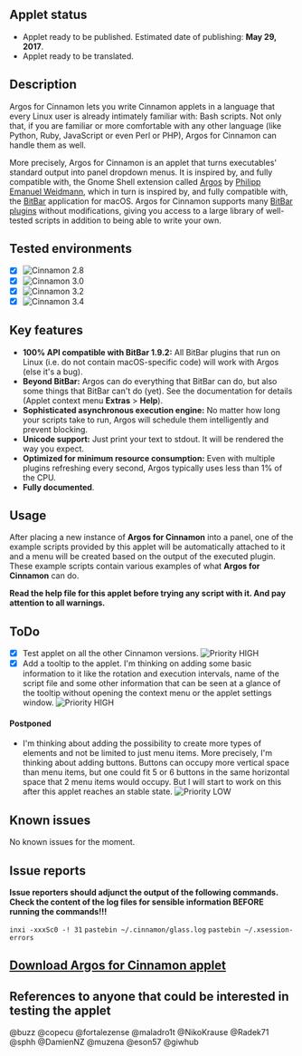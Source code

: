 ## Applet status

- Applet ready to be published. Estimated date of publishing: **May 29, 2017**.
- Applet ready to be translated.

## Description

Argos for Cinnamon lets you write Cinnamon applets in a language that every Linux user is already intimately familiar with: Bash scripts. Not only that, if you are familiar or more comfortable with any other language (like Python, Ruby, JavaScript or even Perl or PHP), Argos for Cinnamon can handle them as well.

More precisely, Argos for Cinnamon is an applet that turns executables' standard output into panel dropdown menus. It is inspired by, and fully compatible with, the Gnome Shell extension called [Argos](https://github.com/p-e-w/argos) by [Philipp Emanuel Weidmann](https://github.com/p-e-w), which in turn is inspired by, and fully compatible with, the [BitBar](https://github.com/matryer/bitbar) application for macOS. Argos for Cinnamon supports many [BitBar plugins](https://github.com/matryer/bitbar-plugins) without modifications, giving you access to a large library of well-tested scripts in addition to being able to write your own.

## Tested environments

* [x] ![Cinnamon 2.8](https://odyseus.gitlab.io/CinnamonTools/lib/badges/cinn-2.8.svg)
* [x] ![Cinnamon 3.0](https://odyseus.gitlab.io/CinnamonTools/lib/badges/cinn-3.0.svg)
* [x] ![Cinnamon 3.2](https://odyseus.gitlab.io/CinnamonTools/lib/badges/cinn-3.2.svg)
* [x] ![Cinnamon 3.4](https://odyseus.gitlab.io/CinnamonTools/lib/badges/cinn-3.4.svg)

## Key features

- **100% API compatible with BitBar 1.9.2:** All BitBar plugins that run on Linux (i.e. do not contain macOS-specific code) will work with Argos (else it's a bug).
- **Beyond BitBar:** Argos can do everything that BitBar can do, but also some things that BitBar can't do (yet). See the documentation for details (Applet context menu **Extras** > **Help**).
- **Sophisticated asynchronous execution engine:** No matter how long your scripts take to run, Argos will schedule them intelligently and prevent blocking.
- **Unicode support:** Just print your text to stdout. It will be rendered the way you expect.
- **Optimized for minimum resource consumption:** Even with multiple plugins refreshing every second, Argos typically uses less than 1% of the CPU.
- **Fully documented**.

## Usage

After placing a new instance of **Argos for Cinnamon** into a panel, one of the example scripts provided by this applet will be automatically attached to it and a menu will be created based on the output of the executed plugin. These example scripts contain various examples of what **Argos for Cinnamon** can do.

**Read the help file for this applet before trying any script with it. And pay attention to all warnings.**

## ToDo

* [x] Test applet on all the other Cinnamon versions. ![Priority HIGH](https://img.shields.io/badge/Priority-HIGH-orange.svg?style=plastic)
* [x] Add a tooltip to the applet. I'm thinking on adding some basic information to it like the rotation and execution intervals, name of the script file and some other information that can be seen at a glance of the tooltip without opening the context menu or the applet settings window. ![Priority HIGH](https://img.shields.io/badge/Priority-HIGH-orange.svg?style=plastic)

#### Postponed

- I'm thinking about adding the possibility to create more types of elements and not be limited to just menu items. More precisely, I'm thinking about adding buttons. Buttons can occupy more vertical space than menu items, but one could fit 5 or 6 buttons in the same horizontal space that 2 menu items would occupy. But I will start to work on this after this applet reaches an stable state. ![Priority LOW](https://img.shields.io/badge/Priority-LOW-blue.svg?style=plastic)

<!--
Badges
![Priority CRITICAL](https://img.shields.io/badge/Priority-CRITICAL-red.svg?style=plastic)
![Priority HIGH](https://img.shields.io/badge/Priority-HIGH-orange.svg?style=plastic)
![Priority LOW](https://img.shields.io/badge/Priority-LOW-blue.svg?style=plastic)
-->

## Known issues

No known issues for the moment.

## Issue reports

**Issue reporters should adjunct the output of the following commands.**
**Check the content of the log files for sensible information BEFORE running the commands!!!**

`inxi -xxxSc0 -! 31`
`pastebin ~/.cinnamon/glass.log`
`pastebin ~/.xsession-errors`

## [Download Argos for Cinnamon applet](https://odyseus.gitlab.io/CinnamonTools/pkg/0ArgosForCinnamon@odyseus.ong.tar.gz)

## References to anyone that could be interested in testing the applet

@buzz @copecu @fortalezense @maladro1t @NikoKrause @Radek71 @sphh @DamienNZ @muzena @eson57 @giwhub
